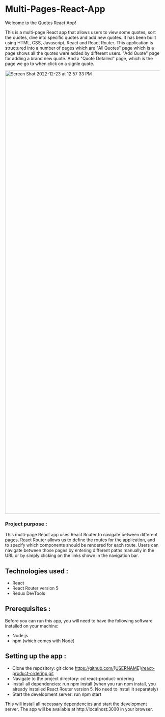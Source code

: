 # Multi-Pages-React-App

Welcome to the Quotes React App!

This is a multi-page React app that allows users to view some quotes, sort the quotes, dive into specific quotes and add new quotes.
It has been built using HTML, CSS, Javascript, React and React Router. This application is structured into a number of pages which are "All Quotes" page which is a page shows all the quotes were added by different users. "Add Quote" page for adding a brand new quote. And a "Quote Detailed" page, which is the page we go to when click on a signle quote.



<img width="1440" alt="Screen Shot 2022-12-23 at 12 57 33 PM" src="https://user-images.githubusercontent.com/95029840/209332602-ca1da96f-53d0-4beb-99c2-a266285703cd.png">


### Project purpose :

This multi-page React app uses React Router to navigate between different pages. React Router allows us to define the routes for the application, and to specify which components should be rendered for each route. Users can navigate between those pages by entering different paths manually in the URL or by simply clicking on the links shown in the navigation bar.


## Technologies used :

-  React
-  React Router version 5
-  Redux DevTools


## Prerequisites :

Before you can run this app, you will need to have the following software installed on your machine:

- Node.js
- npm (which comes with Node)


## Setting up the app :

- Clone the repository: git clone https://github.com/[USERNAME]/react-product-ordering.git
- Navigate to the project directory: cd react-product-ordering
- Install all dependencies: run npm install (when you run npm install, you already installed React Router version 5. No need to install it separately)
- Start the development server: run npm start


This will install all necessary dependencies and start the development server. The app will be available at http://localhost:3000 in your browser.



